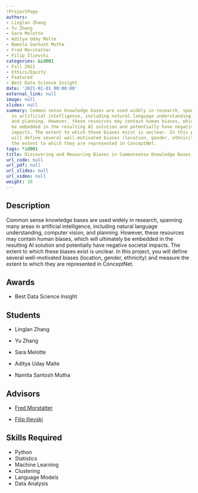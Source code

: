 ```yaml
---
!ProjectPage
authors:
- Linglan Zhang
- Yu Zhang
- Sara Melotte
- Aditya Uday Malte
- Namita Santosh Mutha
- Fred Morstatter
- Filip Ilievski
categories: &id001
- Fall 2021
- Ethics/Equity
- Featured
- Best Data Science Insight
date: '2021-01-01 00:00:00'
external_link: null
image: null
slides: null
summary: Common sense knowledge bases are used widely in research, spanning many areas
  in artificial intelligence, including natural language understanding, computer vision,
  and planning. However, these resources may contain human biases, which will ultimately
  be embedded in the resulting AI solution and potentially have negative societal
  impacts. The extent to which these biases exist is unclear. In this project, you
  will define several well-motivated biases (location, gender, ethnicity) and measure
  the extent to which they are represented in ConceptNet.
tags: *id001
title: Discovering and Measuring Biases in Commonsense Knowledge Bases
url_code: null
url_pdf: null
url_slides: null
url_video: null
weight: 10
---
```

## Description

Common sense knowledge bases are used widely in research, spanning many areas in artificial intelligence, including natural language understanding, computer vision, and planning. However, these resources may contain human biases, which will ultimately be embedded in the resulting AI solution and potentially have negative societal impacts. The extent to which these biases exist is unclear. In this project, you will define several well-motivated biases (location, gender, ethnicity) and measure the extent to which they are represented in ConceptNet.



## Awards
* Best Data Science Insight





## Students

* Linglan Zhang

* Yu Zhang

* Sara Melotte

* Aditya Uday Malte

* Namita Santosh Mutha

## Advisors

* [Fred Morstatter](../../../author/fred-morstatter)

* [Filip Ilievski](../../../author/filip-ilievski)

## Skills Required


* Python
* Statistics
* Machine Learning
* Clustering
* Language Models
* Data Analysis